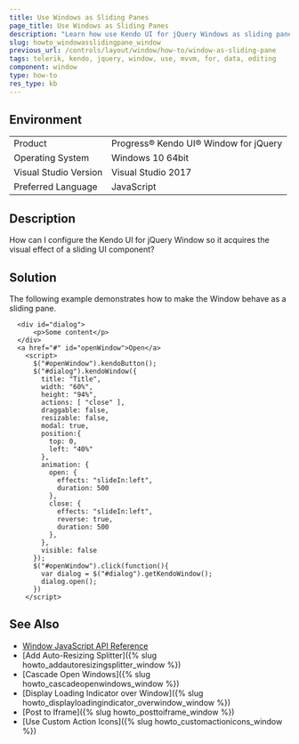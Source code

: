 ```yaml
---
title: Use Windows as Sliding Panes
page_title: Use Windows as Sliding Panes
description: "Learn how use Kendo UI for jQuery Windows as sliding panes."
slug: howto_windowasslidingpane_window
previous_url: /controls/layout/window/how-to/window-as-sliding-pane
tags: telerik, kendo, jquery, window, use, mvvm, for, data, editing
component: window
type: how-to
res_type: kb
---
```


## Environment

<table>
 <tr>
  <td>Product</td>
  <td>Progress® Kendo UI® Window for jQuery</td>
 </tr>
 <tr>
  <td>Operating System</td>
  <td>Windows 10 64bit</td>
 </tr>
 <tr>
  <td>Visual Studio Version</td>
  <td>Visual Studio 2017</td>
 </tr>
 <tr>
  <td>Preferred Language</td>
  <td>JavaScript</td>
 </tr>
</table>

## Description

How can I configure the Kendo UI for jQuery Window so it acquires the visual effect of a sliding UI component?

## Solution

The following example demonstrates how to make the Window behave as a sliding pane.



```dojo
  <div id="dialog">
      <p>Some content</p>
  </div>
  <a href="#" id="openWindow">Open</a>
    <script>
      $("#openWindow").kendoButton();
      $("#dialog").kendoWindow({
        title: "Title",
        width: "60%",
        height: "94%",
        actions: [ "close" ],
        draggable: false,
        resizable: false,
        modal: true,
        position:{
          top: 0,
          left: "40%"
        },
        animation: {
          open: {
            effects: "slideIn:left",
            duration: 500
          },
          close: {
            effects: "slideIn:left",
            reverse: true,
            duration: 500
          },
        },
        visible: false
      });
      $("#openWindow").click(function(){
        var dialog = $("#dialog").getKendoWindow();
        dialog.open();
      })
    </script>
```

## See Also

* [Window JavaScript API Reference](/api/javascript/ui/window)
* [Add Auto-Resizing Splitter]({% slug howto_addautoresizingsplitter_window %})
* [Cascade Open Windows]({% slug howto_cascadeopenwindows_window %})
* [Display Loading Indicator over Window]({% slug howto_displayloadingindicator_overwindow_window %})
* [Post to Iframe]({% slug howto_posttoiframe_window %})
* [Use Custom Action Icons]({% slug howto_customactionicons_window %})
